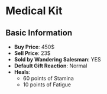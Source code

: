 # Medical Kit

## Basic Information

- **Buy Price**: 450$
- **Sell Price**: 23$
- **Sold by Wandering Salesman**: YES
- **Default Gift Reaction**: Normal
- **Heals**:
  - 60 points of Stamina
  - 10 points of Fatigue